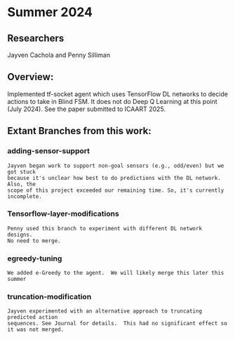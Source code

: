 # Summer 2024
## Researchers
Jayven Cachola and Penny Silliman

## Overview: 
Implemented tf-socket agent which uses TensorFlow DL networks to decide actions to take in Blind FSM.  It does not do Deep Q Learning at this point (July 2024).  See the paper submitted to ICAART 2025.

## Extant Branches from this work:
### adding-sensor-support
    Jayven began work to support non-goal sensors (e.g., odd/even) but we got stuck 
    because it's unclear how best to do predictions with the DL network.  Also, the 
    scope of this project exceeded our remaining time. So, it's currently incomplete.
### Tensorflow-layer-modifications
    Penny used this branch to experiment with different DL network designs.  
    No need to merge.
### egreedy-tuning
    We added e-Greedy to the agent.  We will likely merge this later this summer 
### truncation-modification
    Jayven experimented with an alternative approach to truncating predicted action 
    sequences. See Journal for details.  This had no significant effect so it was not merged.
